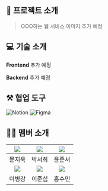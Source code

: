 ## 🚀 프로젝트 소개
> OOO하는 웹 서비스
이미지 추가 예정



## 💻 기술 소개
**Frontend**
추가 예정

<!-- 주석
![React](https://img.shields.io/badge/React-%2320232a.svg?style=flat-square&logo=react&logoColor=%2361DAFB)
![JavaScript](https://img.shields.io/badge/JavaScript-F7DF1E?style=flat-square&logo=javascript&logoColor=black)
![Vite](https://img.shields.io/badge/Vite-646CFF?style=flat-square&logo=vite&logoColor=white)
-->

**Backend**
추가 예정
<!-- 주석
![Java](https://img.shields.io/badge/Java-007396.svg?&style=flat-square&logo=OpenJDK&logoColor=white)
![SpringBoot](https://img.shields.io/badge/Spring&nbsp;Boot-6DB33F?style=flat-square&logo=springboot&logoColor=white)
![MariaDB](https://img.shields.io/badge/MariaDB-003545?style=flat-square&logo=mariadb&logoColor=white)
![OpenAI](https://img.shields.io/badge/OpenAI-412991?style=flat-square&logo=openai&logoColor=white)
![JWT](https://img.shields.io/badge/JWT-000000?style=flat-square&logo=JSON%20Web%20Tokens&logoColor=white)
![SpringSecurity](https://img.shields.io/badge/Spring&nbsp;Security-6DB33F?style=flat-square&logo=springsecurity&logoColor=white)
![Swagger](https://img.shields.io/badge/Swagger-85EA2D?style=flat-square&logo=swagger&logoColor=black)
-->

## ⚒️ 협업 도구
![Notion](https://img.shields.io/badge/Notion-%23000000.svg?style=flat-square&logo=notion&logoColor=white)
![Figma](https://img.shields.io/badge/Figma-%23F24E1E.svg?style=flat-square&logo=figma&logoColor=white)

## 🧑‍💻 멤버 소개
|[![](https://github.com/moonjiuk.png?width=200px)](github.com/moonjiuk)|[![](https://github.com/seohee-P.png?width=200px)](github.com/seohee-P) |[![](https://github.com/liljuice.png?width=200px)](https://github.com/liljuice) |
|:---:|:---:|:---:|
| 문지욱 | 박서희 | 윤준서 |
|[![](https://github.com/131c2.png?width=200px)](https://github.com/131c2)|[![](https://github.com/jellyseop.png?width=200px)](https://github.com/jellyseop) |[![](https://github.com/sky121016.png?width=200px)](https://github.com/sky121016) |
| 이병강 | 이준섭 | 홍수민 |

